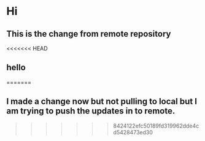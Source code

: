 # Hi

## This is the change from remote repository

<<<<<<< HEAD
## hello
=======
## I made a change now but not pulling to local but I am trying to push the updates in to remote.
>>>>>>> 8424122efc50189fd319962dde4cd5428473ed30
